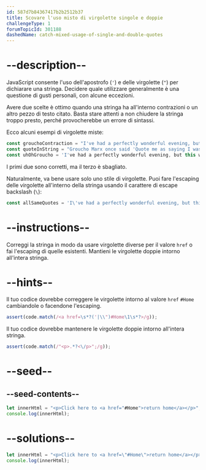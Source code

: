 ```yaml
---
id: 587d7b84367417b2b2512b37
title: Scovare l'uso misto di virgolette singole e doppie
challengeType: 1
forumTopicId: 301188
dashedName: catch-mixed-usage-of-single-and-double-quotes
---
```


# --description--

JavaScript consente l'uso dell'apostrofo (`'`) e delle virgolette (`"`) per dichiarare una stringa. Decidere quale utilizzare generalmente è una questione di gusti personali, con alcune eccezioni.

Avere due scelte è ottimo quando una stringa ha all'interno contrazioni o un altro pezzo di testo citato. Basta stare attenti a non chiudere la stringa troppo presto, perché provocherebbe un errore di sintassi.

Ecco alcuni esempi di virgolette miste:

```js
const grouchoContraction = "I've had a perfectly wonderful evening, but this wasn't it.";
const quoteInString = "Groucho Marx once said 'Quote me as saying I was mis-quoted.'";
const uhOhGroucho = 'I've had a perfectly wonderful evening, but this wasn't it.';
```

I primi due sono corretti, ma il terzo è sbagliato.

Naturalmente, va bene usare solo uno stile di virgolette. Puoi fare l'escaping delle virgolette all'interno della stringa usando il carattere di escape backslash (`\`):

```js
const allSameQuotes = 'I\'ve had a perfectly wonderful evening, but this wasn\'t it.';
```

# --instructions--

Correggi la stringa in modo da usare virgolette diverse per il valore `href` o fai l'escaping di quelle esistenti. Mantieni le virgolette doppie intorno all'intera stringa.

# --hints--

Il tuo codice dovrebbe correggere le virgolette intorno al valore `href` `#Home` cambiandole o facendone l'escaping.

```js
assert(code.match(/<a href=\s*?('|\\")#Home\1\s*?>/g));
```

Il tuo codice dovrebbe mantenere le virgolette doppie intorno all'intera stringa.

```js
assert(code.match(/"<p>.*?<\/p>";/g));
```

# --seed--

## --seed-contents--

```js
let innerHtml = "<p>Click here to <a href="#Home">return home</a></p>";
console.log(innerHtml);
```

# --solutions--

```js
let innerHtml = "<p>Click here to <a href=\"#Home\">return home</a></p>";
console.log(innerHtml);
```
